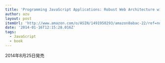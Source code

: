 ```yaml
---
title: 'Programming JavaScript Applications: Robust Web Architecture with Node, HTML5, and Modern JS Libraries: Eric Elliott: 9781491950296: Amazon.com: Books'
author: azu
layout: post
itemUrl: 'http://www.amazon.com/o/ASIN/1491950293/amazon0abac-22/ref=nosim'
date: '2014-01-16T12:15:28.016Z'
tags:
  - JavaScript
  - book
---
```

2014年8月25日発売
